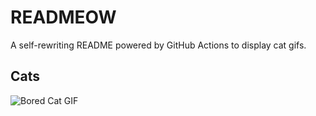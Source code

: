 # READMEOW

A self-rewriting README powered by GitHub Actions to display cat gifs.

## Cats

![Bored Cat GIF](https://media2.giphy.com/media/mlvseq9yvZhba/200.gif?cid=9acd02dao48tblxgbb5h6ot77fms7hlxnzunp208ysqzkiii&ep=v1_gifs_search&rid=200.gif&ct=g)
